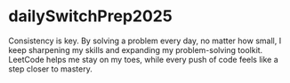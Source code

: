 # dailySwitchPrep2025
Consistency is key. By solving a problem every day, no matter how small, I keep sharpening my skills and expanding my problem-solving toolkit. LeetCode helps me stay on my toes, while every push of code feels like a step closer to mastery.
